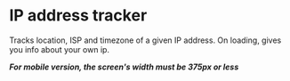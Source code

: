 # IP address tracker

Tracks location, ISP and timezone of a given IP address. On loading, gives you info about your own ip.

***For mobile version, the screen's width must be 375px or less***